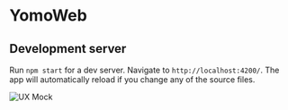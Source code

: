 # YomoWeb

## Development server

Run `npm start` for a dev server. Navigate to `http://localhost:4200/`. The app will automatically reload if you change any of the source files. 

![UX Mock](https://lh3.googleusercontent.com/--IefRsCsmUM/XZoL_Z64i0I/AAAAAAAAM64/JJi1x6Tosksv8htPp8Iu17G9HAwimyAXQCK8BGAsYHg/s0/2019-10-06.png "ux mock")

